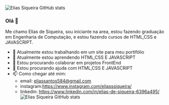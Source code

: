 ![Elias Siqueira GitHub stats](https://github-readme-stats.vercel.app/api?username=eliasssiqueira&show_icons=true&theme=radical)

### Olá 👋

Me chamo Elias de Siqueira, sou iniciante na area, estou fazendo graduação em Engenharia de Computação, 
e estou fazendo cursos de HTML,CSS e JAVASCRIPT.

- 🔭 Atualmente estou trabalhando em um site para meu portifólio 
- 🌱 Atualmente estou aprendendo HTML,CSS E JAVASCRIPT
- 👯 Estou procurando colaborar em projetos FrontEnd
- 🤔 Estou procurando ajuda com HTML,CSS E JAVASCRIPT
- 📫 Como chegar até mim: 
    - email: eliassantos584@gmail.com
    - instagram:https://www.instagram.com/eliasssiqueira/
    - linkedin: https://www.linkedin.com/in/elias-de-siqueira-6396a495/
![Elias Siqueira GitHub stats](https://github-readme-stats.vercel.app/api?username=eliasssiqueira&show_icons=true&theme=radical)


